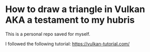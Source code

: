 # How to draw a triangle in Vulkan AKA a testament to my hubris

This is a personal repo saved for myself.

I followed the following tutorial: https://vulkan-tutorial.com/
